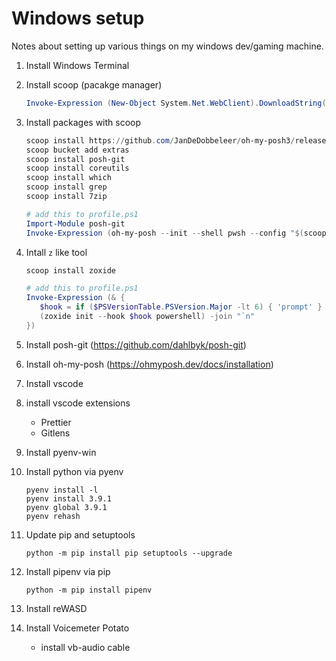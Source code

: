 # Windows setup

Notes about setting up various things on my windows dev/gaming machine.

1. Install Windows Terminal
1. Install scoop (pacakge manager)

   ```powershell
   Invoke-Expression (New-Object System.Net.WebClient).DownloadString('https://get.scoop.sh')
   ```

1. Install packages with scoop
   ```powershell
   scoop install https://github.com/JanDeDobbeleer/oh-my-posh3/releases/latest/download/oh-my-posh.json
   scoop bucket add extras
   scoop install posh-git
   scoop install coreutils
   scoop install which
   scoop install grep
   scoop install 7zip
   ```
   ```powershell
   # add this to profile.ps1
   Import-Module posh-git
   Invoke-Expression (oh-my-posh --init --shell pwsh --config "$(scoop prefix oh-my-posh)/themes/robbyrussel.omp.json")
   ```
1. Intall `z` like tool

   ```powershell
   scoop install zoxide

   # add this to profile.ps1
   Invoke-Expression (& {
      $hook = if ($PSVersionTable.PSVersion.Major -lt 6) { 'prompt' } else { 'pwd' }
      (zoxide init --hook $hook powershell) -join "`n"
   })
   ```

1. Install posh-git (https://github.com/dahlbyk/posh-git)
1. Install oh-my-posh (https://ohmyposh.dev/docs/installation)
1. Install vscode
1. install vscode extensions

   - Prettier
   - Gitlens

1. Install pyenv-win
1. Install python via pyenv
   ```
   pyenv install -l
   pyenv install 3.9.1
   pyenv global 3.9.1
   pyenv rehash
   ```
1. Update pip and setuptools
   ```
   python -m pip install pip setuptools --upgrade
   ```
1. Install pipenv via pip
   ```
   python -m pip install pipenv
   ```
1. Install reWASD
1. Install Voicemeter Potato
   - install vb-audio cable

